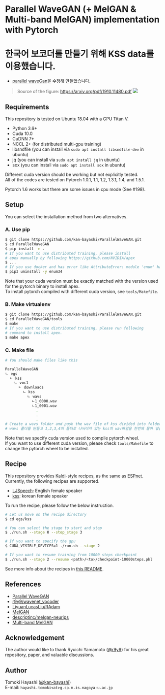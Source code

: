 # Parallel WaveGAN (+ MelGAN & Multi-band MelGAN) implementation with Pytorch

# 한국어 보코더를 만들기 위해 KSS data를 이용했습니다.
- [parallel waveGan](https://github.com/kan-bayashi/ParallelWaveGAN)을 수정해 만들었습니다.

> Source of the figure: https://arxiv.org/pdf/1910.11480.pdf
![](https://user-images.githubusercontent.com/22779813/68081503-4b8fcf00-fe52-11e9-8791-e02851220355.png)

## Requirements

This repository is tested on Ubuntu 18.04 with a GPU Titan V.

- Python 3.6+
- Cuda 10.0
- CuDNN 7+
- NCCL 2+ (for distributed multi-gpu training)
- libsndfile (you can install via `sudo apt install libsndfile-dev` in ubuntu)
- jq (you can install via `sudo apt install jq` in ubuntu)
- sox (you can install via `sudo apt install sox` in ubuntu)

Different cuda version should be working but not explicitly tested.  
All of the codes are tested on Pytorch 1.0.1, 1.1, 1.2, 1.3.1, 1.4, and 1.5.1.

Pytorch 1.6 works but there are some issues in cpu mode (See #198).

## Setup

You can select the installation method from two alternatives.

### A. Use pip

```bash
$ git clone https://github.com/kan-bayashi/ParallelWaveGAN.git
$ cd ParallelWaveGAN
$ pip install -e .
# If you want to use distributed training, please install
# apex manually by following https://github.com/NVIDIA/apex
$ ...
# If you use docker and has error like AttributeError: module 'enum' has no attribute 'IntFlag'
$ pip3 uninstall -y enum34
```
Note that your cuda version must be exactly matched with the version used for the pytorch binary to install apex.  
To install pytorch compiled with different cuda version, see `tools/Makefile`.

### B. Make virtualenv

```bash
$ git clone https://github.com/kan-bayashi/ParallelWaveGAN.git
$ cd ParallelWaveGAN/tools
$ make
# If you want to use distributed training, please run following
# command to install apex.
$ make apex
```

### C. Make file

```bash
# You should make files like this

ParallelWaveGAN
ㄴ egs
  ㄴ kss
    ㄴ voc1
      ㄴ downloads
        ㄴ kss
          ㄴ wavs
            ㄴ1_0000.wav
            ㄴ1_0001.wav
              .
              .
              .
# Create a wavs folder and push the wav file of kss divided into folders 1,2,3,4 at once.
# wavs 폴더를 만들고 1,2,3,4의 폴더로 나뉘어져 있는 kss의 wav파일을 한번에 몰아 넣습니다.
```

Note that we specify cuda version used to compile pytorch wheel.  
If you want to use different cuda version, please check `tools/Makefile` to change the pytorch wheel to be installed.

## Recipe

This repository provides [Kaldi](https://github.com/kaldi-asr/kaldi)-style recipes, as the same as [ESPnet](https://github.com/espnet/espnet).  
Currently, the following recipes are supported.

- [LJSpeech](https://keithito.com/LJ-Speech-Dataset/): English female speaker
- [kss](https://www.kaggle.com/bryanpark/korean-single-speaker-speech-dataset/data): korean female speaker

To run the recipe, please follow the below instruction.

```bash
# Let us move on the recipe directory
$ cd egs/kss

# You can select the stage to start and stop
$ ./run.sh --stage 0 --stop_stage 3

# If you want to specify the gpu
$ CUDA_VISIBLE_DEVICES=1 ./run.sh --stage 2

# If you want to resume training from 10000 steps checkpoint
$ ./run.sh --stage 2 --resume <path>/<to>/checkpoint-10000steps.pkl
```

See more info about the recipes in [this README](./egs/README.md).

## References

- [Parallel WaveGAN](https://arxiv.org/abs/1910.11480)
- [r9y9/wavenet_vocoder](https://github.com/r9y9/wavenet_vocoder)
- [LiyuanLucasLiu/RAdam](https://github.com/LiyuanLucasLiu/RAdam)
- [MelGAN](https://arxiv.org/abs/1910.06711)
- [descriptinc/melgan-neurips](https://github.com/descriptinc/melgan-neurips)
- [Multi-band MelGAN](https://arxiv.org/abs/2005.05106)

## Acknowledgement

The author would like to thank Ryuichi Yamamoto ([@r9y9](https://github.com/r9y9)) for his great repository, paper, and valuable discussions.

## Author

Tomoki Hayashi ([@kan-bayashi](https://github.com/kan-bayashi))  
E-mail: `hayashi.tomoki<at>g.sp.m.is.nagoya-u.ac.jp`
